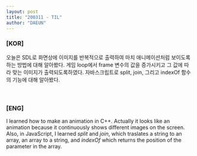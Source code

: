 ```yaml
---
layout: post
title: "200311 - TIL"
author: "DAEUN"
---
```


### [KOR]
오늘은 SDL로 화면상에 이미지를 반복적으로 출력하여 마치 애니메이션처럼 보이도록하는 방법에 대해 알아봤다. 게임 loop에서 frame 변수의 값을 증가시키고 그 값에 따라 맞는 이미지가 출력되도록하였다. 자바스크립트로 split, join, 그리고 indexOf 함수의 기능에 대해 알아봤다.
<br><br><br>
### [ENG]
I learned how to make an animation in C++. Actually it looks like an animation because it continuously shows different images on the screen. Also, in JavaScript, I learned _split_ and _join_, which traslates a string to an array, an array to a string, and _indexOf_ which returns the position of the parameter in the array.